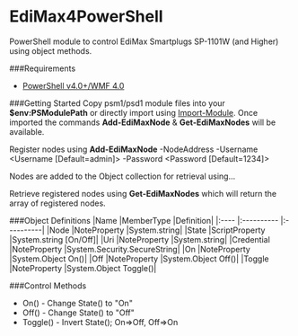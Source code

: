 EdiMax4PowerShell
=================
PowerShell module to control EdiMax Smartplugs SP-1101W (and Higher) using object methods.


###Requirements
* [PowerShell v4.0+/WMF 4.0](http://www.microsoft.com/en-us/download/details.aspx?id=40855)


###Getting Started
Copy psm1/psd1 module files into your __$env:PSModulePath__ or directly import using [Import-Module](http://technet.microsoft.com/en-us/library/hh849725.aspx). Once imported the commands __Add-EdiMaxNode__ & __Get-EdiMaxNodes__ will be available.

Register nodes using __Add-EdiMaxNode__ -NodeAddress <FQDN or IP> -Username <Username [Default=admin]> -Password <Password [Default=1234]>

Nodes are added to the Object collection for retrieval using...

Retrieve registered nodes using __Get-EdiMaxNodes__ which will return the array of registered nodes.


###Object Definitions
|Name        |MemberType     |Definition|
|:----       |:----------    |:----------|
|Node        |NoteProperty   |System.string|
|State       |ScriptProperty |System.string [On/Off]|
|Uri         |NoteProperty   |System.string|
|Credential  |NoteProperty   |System.Security.SecureString|
|On          |NoteProperty   |System.Object On()|
|Off         |NoteProperty   |System.Object Off()|
|Toggle      |NoteProperty   |System.Object Toggle()|


###Control Methods
* On() - Change State() to "On"
* Off() - Change State() to "Off"
* Toggle() - Invert State(); On=>Off, Off=>On